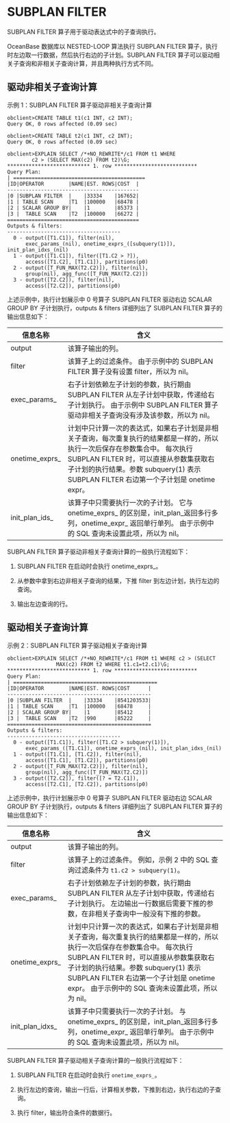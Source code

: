 SUBPLAN FILTER 
===================================

SUBPLAN FILTER 算子用于驱动表达式中的子查询执行。

OceanBase 数据库以 NESTED-LOOP 算法执行 SUBPLAN FILTER 算子，执行时左边取一行数据，然后执行右边的子计划。SUBPLAN FILTER 算子可以驱动相关子查询和非相关子查询计算，并且两种执行方式不同。

驱动非相关子查询计算 
-------------------------------

示例 1：SUBPLAN FILTER 算子驱动非相关子查询计算

    obclient>CREATE TABLE t1(c1 INT, c2 INT);
    Query OK, 0 rows affected (0.09 sec)
    
    obclient>CREATE TABLE t2(c1 INT, c2 INT);
    Query OK, 0 rows affected (0.09 sec)
    
    obclient>EXPLAIN SELECT /*+NO_REWRITE*/c1 FROM t1 WHERE 
            c2 > (SELECT MAX(c2) FROM t2)\G;
    *************************** 1. row ***************************
    Query Plan: 
    | ===========================================
    |ID|OPERATOR        |NAME|EST. ROWS|COST  |
    -------------------------------------------
    |0 |SUBPLAN FILTER  |    |33334    |167652|
    |1 | TABLE SCAN     |T1  |100000   |68478 |
    |2 | SCALAR GROUP BY|    |1        |85373 |
    |3 |  TABLE SCAN    |T2  |100000   |66272 |
    ===========================================
    Outputs & filters: 
    -------------------------------------
      0 - output([T1.C1]), filter(nil), 
          exec_params_(nil), onetime_exprs_([subquery(1)]), init_plan_idxs_(nil)
      1 - output([T1.C1]), filter([T1.C2 > ?]), 
          access([T1.C2], [T1.C1]), partitions(p0)
      2 - output([T_FUN_MAX(T2.C2)]), filter(nil), 
          group(nil), agg_func([T_FUN_MAX(T2.C2)])
      3 - output([T2.C2]), filter(nil), 
          access([T2.C2]), partitions(p0)



上述示例中，执行计划展示中 0 号算子 SUBPLAN FILTER 驱动右边 SCALAR GROUP BY 子计划执行，outputs \& filters 详细列出了 SUBPLAN FILTER 算子的输出信息如下：


|    **信息名称**    |                                                                                    **含义**                                                                                     |
|----------------|-------------------------------------------------------------------------------------------------------------------------------------------------------------------------------|
| output         | 该算子输出的列。                                                                                                                                                                      |
| filter         | 该算子上的过滤条件。 由于示例中的 SUBPLAN FILTER 算子没有设置 filter，所以为 nil。                                                                                                       |
| exec_params_   | 右子计划依赖左子计划的参数，执行期由SUBPLAN FILTER 从左子计划中获取，传递给右子计划执行。 由于示例中 SUBPLAN FILTER 算子驱动非相关子查询没有涉及该参数，所以为 nil。                                                          |
| onetime_exprs_ | 计划中只计算一次的表达式，如果右子计划是非相关子查询，每次重复执行的结果都是一样的，所以执行一次后保存在参数集合中。 每次执行 SUBPLAN FILTER 时，可以直接从参数集获取右子计划的执行结果。参数 subquery(1) 表示 SUBPLAN FILTER 右边第一个子计划是 onetime expr。 |
| init_plan_ids_ | 该算子中只需要执行一次的子计划。 它与 onetime_exprs_ 的区别是，init_plan_返回多行多列，onetime_expr_ 返回单行单列。 由于示例中的 SQL 查询未设置此项，所以为 nil。                                    |



SUBPLAN FILTER 算子驱动非相关子查询计算的一般执行流程如下：

1. SUBPLAN FILTER 在启动时会执行 onetime_exprs_。

   

2. 从参数中拿到右边非相关子查询的结果，下推 filter 到左边计划，执行左边的查询。

   

3. 输出左边查询的行。

   




驱动相关子查询计算 
------------------------------

示例 2：SUBPLAN FILTER 算子驱动相关子查询计算

    obclient>EXPLAIN SELECT /*+NO_REWRITE*/c1 FROM t1 WHERE c2 > (SELECT 
                    MAX(c2) FROM t2 WHERE t1.c1=t2.c1)\G;
    *************************** 1. row ***************************
    Query Plan: 
    | ===============================================
    |ID|OPERATOR        |NAME|EST. ROWS|COST      |
    -----------------------------------------------
    |0 |SUBPLAN FILTER  |    |33334    |8541203533|
    |1 | TABLE SCAN     |T1  |100000   |68478     |
    |2 | SCALAR GROUP BY|    |1        |85412     |
    |3 |  TABLE SCAN    |T2  |990      |85222     |
    ===============================================
    Outputs & filters: 
    -------------------------------------
      0 - output([T1.C1]), filter([T1.C2 > subquery(1)]), 
          exec_params_([T1.C1]), onetime_exprs_(nil), init_plan_idxs_(nil)
      1 - output([T1.C1], [T1.C2]), filter(nil), 
          access([T1.C1], [T1.C2]), partitions(p0)
      2 - output([T_FUN_MAX(T2.C2)]), filter(nil), 
          group(nil), agg_func([T_FUN_MAX(T2.C2)])
      3 - output([T2.C2]), filter([? = T2.C1]), 
          access([T2.C1], [T2.C2]), partitions(p0)



上述示例中，执行计划展示中 0 号算子 SUBPLAN FILTER 驱动右边 SCALAR GROUP BY 子计划执行，outputs \& filters 详细列出了 SUBPLAN FILTER 算子的输出信息如下：


|    **信息名称**     |                                                                                                          **含义**                                                                                                           |
|-----------------|---------------------------------------------------------------------------------------------------------------------------------------------------------------------------------------------------------------------------|
| output          | 该算子输出的列。                                                                                                                                                                                                                  |
| filter          | 该算子上的过滤条件。 例如，示例 2 中的 SQL 查询过滤条件为 `t1.c2 > subquery(1)`。                                                                                                                                                  |
| exec_params_    | 右子计划依赖左子计划的参数，执行期由SUBPLAN FILTER 从左子计划中获取，传递给右子计划执行。 左边输出一行数据后需要下推的参数，在非相关子查询中一般没有下推的参数。                                                                                                                  |
| onetime_exprs_  | 计划中只计算一次的表达式，如果右子计划是非相关子查询，每次重复执行的结果都是一样的，所以执行一次后保存在参数集合中。 每次执行 SUBPLAN FILTER 时，可以直接从参数集获取右子计划的执行结果。参数 subquery(1) 表示 SUBPLAN FILTER 右边第一个子计划是 onetime expr。 由于示例中的 SQL 查询未设置此项，所以为 nil。 |
| init_plan_idxs_ | 该算子中只需要执行一次的子计划。 与 onetime_exprs_ 的区别是，init_plan_返回多行多列，onetime_expr_ 返回单行单列。 由于示例中的 SQL 查询未设置此项，所以为 nil。                                                                                 |



SUBPLAN FILTER 算子驱动相关子查询计算的一般执行流程如下：

1. SUBPLAN FILTER 在启动时会执行 `onetime_exprs_`。

   

2. 执行左边的查询，输出一行后，计算相关参数，下推到右边，执行右边的子查询。

   

3. 执行 filter，输出符合条件的数据行。

   



